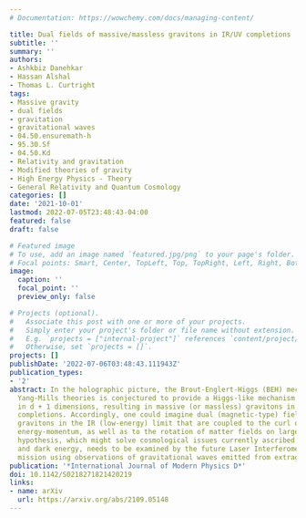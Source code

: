 ```yaml
---
# Documentation: https://wowchemy.com/docs/managing-content/

title: Dual fields of massive/massless gravitons in IR/UV completions
subtitle: ''
summary: ''
authors:
- Ashkbiz Danehkar
- Hassan Alshal
- Thomas L. Curtright
tags:
- Massive gravity
- dual fields
- gravitation
- gravitational waves
- 04.50.ensuremath-h
- 95.30.Sf
- 04.50.Kd
- Relativity and gravitation
- Modified theories of gravity
- High Energy Physics - Theory
- General Relativity and Quantum Cosmology
categories: []
date: '2021-10-01'
lastmod: 2022-07-05T23:48:43-04:00
featured: false
draft: false

# Featured image
# To use, add an image named `featured.jpg/png` to your page's folder.
# Focal points: Smart, Center, TopLeft, Top, TopRight, Left, Right, BottomLeft, Bottom, BottomRight.
image:
  caption: ''
  focal_point: ''
  preview_only: false

# Projects (optional).
#   Associate this post with one or more of your projects.
#   Simply enter your project's folder or file name without extension.
#   E.g. `projects = ["internal-project"]` references `content/project/deep-learning/index.md`.
#   Otherwise, set `projects = []`.
projects: []
publishDate: '2022-07-06T03:48:43.111943Z'
publication_types:
- '2'
abstract: In the holographic picture, the Brout-Englert-Higgs (BEH) mechanism in d-dimensional
  Yang-Mills theories is conjectured to provide a Higgs-like mechanism for gravity
  in d + 1 dimensions, resulting in massive (or massless) gravitons in IR (or UV)
  completions. Accordingly, one could imagine dual (magnetic-type) fields of massive
  gravitons in the IR (low-energy) limit that are coupled to the curl of their own
  energy-momentum, as well as to the rotation of matter fields on large scales. This
  hypothesis, which might solve cosmological issues currently ascribed to dark matter
  and dark energy, needs to be examined by the future Laser Interferometer Space Antenna
  mission using observations of gravitational waves emitted from extragalactic sources.
publication: '*International Journal of Modern Physics D*'
doi: 10.1142/S0218271821420219
links:
- name: arXiv
  url: https://arxiv.org/abs/2109.05148
---
```

